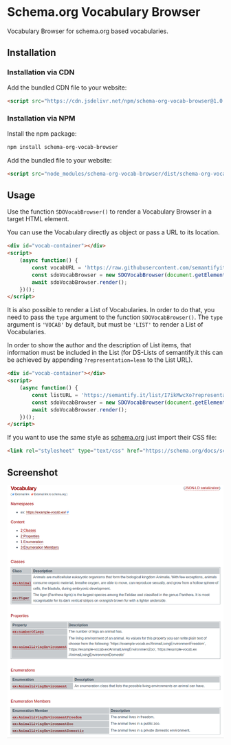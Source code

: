 # Schema.org Vocabulary Browser

Vocabulary Browser for schema.org based vocabularies.

## Installation

### Installation via CDN

Add the bundled CDN file to your website:

``` html
<script src="https://cdn.jsdelivr.net/npm/schema-org-vocab-browser@1.0.4/dist/schema-org-vocab-browser.min.js">
```

### Installation via NPM

Install the npm package:

``` bash
npm install schema-org-vocab-browser
```

Add the bundled file to your website:

``` html
<script src="node_modules/schema-org-vocab-browser/dist/schema-org-vocab-browser.min.js">
```

## Usage

Use the function `SDOVocabBrowser()` to render a Vocabulary Browser in a target HTML element.

You can use the Vocabulary directly as object or pass a URL to its location.

``` html
<div id="vocab-container"></div>
<script>
    (async function() {
        const vocabURL = 'https://raw.githubusercontent.com/semantifyit/schema-org-adapter/master/tests/data/exampleExternalVocabulary.json';
        const sdoVocabBrowser = new SDOVocabBrowser(document.getElementById('vocab-container'), vocabURL);
        await sdoVocabBrowser.render();
    })();
</script>
```

It is also possible to render a List of Vocabularies. In order to do that, you need to pass the `type` argument to the function `SDOVocabBrowser()`. The `type` argument is `'VOCAB'` by default, but must be `'LIST'` to render a List of Vocabularies.

In order to show the author and the description of List items, that information must be included in the List (for DS-Lists of semantify.it this can be achieved by appending `?representation=lean` to the List URL).

``` html
<div id="vocab-container"></div>
<script>
    (async function() {
        const listURL = 'https://semantify.it/list/I7ikMwcXo?representation=lean';
        const sdoVocabBrowser = new SDOVocabBrowser(document.getElementById('vocab-container'), listURL, 'LIST');
        await sdoVocabBrowser.render();
    })();
</script>
```


If you want to use the same style as [schema.org](https://schema.org/) just import their CSS file:

``` html
<link rel="stylesheet" type="text/css" href="https://schema.org/docs/schemaorg.css">
```

## Screenshot

![Example](images/example.png)

